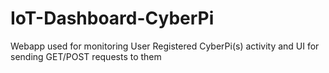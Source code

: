 # IoT-Dashboard-CyberPi

Webapp used for monitoring User Registered CyberPi(s) activity and UI for sending GET/POST requests to them
